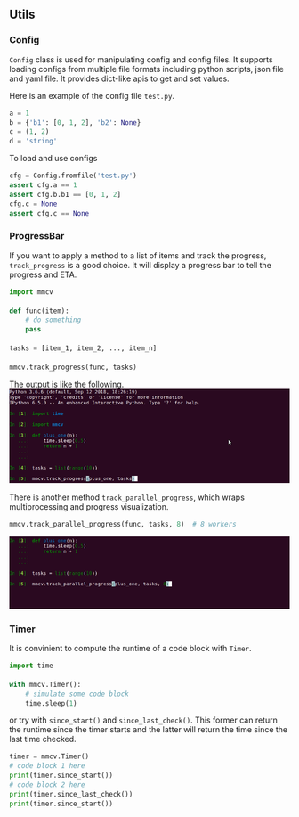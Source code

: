 ## Utils

### Config

`Config` class is used for manipulating config and config files. It supports
loading configs from multiple file formats including python scripts, json file and yaml file.
It provides dict-like apis to get and set values.

Here is an example of the config file `test.py`.

```python
a = 1
b = {'b1': [0, 1, 2], 'b2': None}
c = (1, 2)
d = 'string'
```

To load and use configs

```python
cfg = Config.fromfile('test.py')
assert cfg.a == 1
assert cfg.b.b1 == [0, 1, 2]
cfg.c = None
assert cfg.c == None
```

### ProgressBar

If you want to apply a method to a list of items and track the progress, `track_progress`
is a good choice. It will display a progress bar to tell the progress and ETA.

```python
import mmcv

def func(item):
    # do something
    pass

tasks = [item_1, item_2, ..., item_n]

mmcv.track_progress(func, tasks)
```

The output is like the following.
![progress](_static/progress.gif)

There is another method `track_parallel_progress`, which wraps multiprocessing and
progress visualization.

```python
mmcv.track_parallel_progress(func, tasks, 8)  # 8 workers
```

![progress](_static/parallel_progress.gif)


### Timer

It is convinient to compute the runtime of a code block with `Timer`.

```python
import time

with mmcv.Timer():
    # simulate some code block
    time.sleep(1)
```

or try with `since_start()` and `since_last_check()`. This former can
return the runtime since the timer starts and the latter will return the time
since the last time checked.

```python
timer = mmcv.Timer()
# code block 1 here
print(timer.since_start())
# code block 2 here
print(timer.since_last_check())
print(timer.since_start())
```
